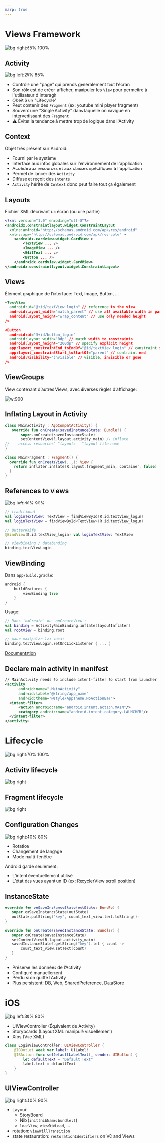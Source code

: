 ```yaml
---
marp: true
---
```


<!-- headingDivider: 2 -->

# Views Framework

![bg right:65% 100%](../assets/jetpack.svg)

## Activity

![bg left:25% 85%](../assets/bottomnav.png)

- Contrôle une "page" qui prends généralement tout l’écran
- Son rôle est de créer, afficher, manipuler les `View` pour permettre à l'utilisateur d'interagir
- Obéit à un "Lifecycle"
- Peut contenir des `Fragment` (ex: youtube mini player fragment)
- Souvent une "Single Activity" dans laquelle on navigue en intervertissant des `Fragment`
- ⚠️ Éviter la tendance à mettre trop de logique dans l'Activity

## Context

Objet très présent sur Android:

- Fourni par le système
- Interface aux infos globales sur l'environnement de l'application
- Accède aux resources et aux classes spécifiques à l'application
- Permet de lancer des `Activity`
- Diffuse et reçoit des `Intents`
- `Activity` hérite de `Context` donc peut faire tout ça également

## Layouts

Fichier XML décrivant un écran (ou une partie)

```xml
<?xml version="1.0" encoding="utf-8"?>
<androidx.constraintlayout.widget.ConstraintLayout
  xmlns:android="http://schemas.android.com/apk/res/android"
  xmlns:app="http://schemas.android.com/apk/res-auto" >
    <androidx.cardview.widget.CardView >
        <TextView ... />
        <ImageView ... />
        <EditText ... />
        <Button ... />
    </androidx.cardview.widget.CardView>
</androidx.constraintlayout.widget.ConstraintLayout>
```

## Views

Élément graphique de l’interface: Text, Image, Button, ...

```xml
<TextView
  android:id="@+id/textView_login" // reference to the view
  android:layout_width="match_parent" // use all available width in parent
  android:layout_height="wrap_content" // use only needed height
/>

<Button
  android:id="@+id/button_login"
  android:layout_width="0dp" // match width to constraints
  android:layout_height="200dp" // specify explicit height
  app:layout_constraintEnd_toEndOf="@id/textView_login" // constraint start
  app:layout_constraintStart_toStartOf="parent" // contraint end
  android:visibility="invisible" // visible, invisible or gone
/>
```

## ViewGroups

View contenant d’autres Views, avec diverses règles d’affichage:

![w:900](../assets/layouts.png)

## Inflating Layout in Activity

```kotlin
class MainActivity : AppCompatActivity() {
   override fun onCreate(savedInstanceState: Bundle?) {
       super.onCreate(savedInstanceState)
       setContentView(R.layout.activity_main) // inflate
//    access resources^ ^layouts   ^layout file name
}

class MainFragment : Fragment() {
  override fun onCreateView(...): View {
    return inflater.inflate(R.layout.fragment_main, container, false)
  }
}

```

## References to views

![bg left:40% 90%](../assets/views.png)

```kotlin
// traditional
val loginTextView: TextView = findViewById(R.id.textView_login)
val loginTextView = findViewById<TextView>(R.id.textView_login)

// ButterKnife
@BindView(R.id.textView_login) val loginTextView: TextView

// viewbinding / databinding
binding.textViewLogin
```

## ViewBinding

Dans `app/build.gradle`:

```gradle
android {
    buildFeatures {
        viewBinding true
    }
}
```

Usage:

```kotlin
// Dans `onCreate` ou `onCreateView`:
val binding = ActivityMainBinding.inflate(layoutInflater)
val rootView = binding.root

// pour manipuler les vues:
binding.textViewLogin.setOnCLickListener { ... }
```

[Documentation](https://developer.android.com/topic/libraries/view-binding#fragments)

## Declare main activity in manifest

```xml
// MainActivity needs to include intent-filter to start from launcher
<activity
      android:name=".MainActivity"
      android:label="@string/app_name"
      android:theme="@style/AppTheme.NoActionBar">
  <intent-filter>
      <action android:name="android.intent.action.MAIN"/>
      <category android:name="android.intent.category.LAUNCHER"/>
  </intent-filter>
</activity>
```

# Lifecycle

![bg right:70% 100%](../assets/jetpack.svg)

## Activity lifecycle

![bg right](../assets/activity_lifecycle.png)

## Fragment lifecycle

![bg right](../assets/fragment_lifecycle.png)

## Configuration Changes

![bg right:40% 80%](../assets/rotation.png)

- Rotation
- Changement de langage
- Mode multi-fenêtre

Android garde seulement :

- L’intent éventuellement utilisé
- L’état des vues ayant un ID (ex: RecyclerView scroll position)

## InstanceState

```kotlin
override fun onSaveInstanceState(outState: Bundle) {
   super.onSaveInstanceState(outState)
   outState.putString("key", count_text_view.text.toString())
}

override fun onCreate(savedInstanceState: Bundle?) {
   super.onCreate(savedInstanceState)
   setContentView(R.layout.activity_main)
   savedInstanceState?.getString("key").let { count ->
       count_text_view.setText(count)
   }
}
```

- Préserve les données de l’Activity
- Configuré manuellement
- Perdu si on quitte l’Activity
- Plus persistent: DB, Web, SharedPreference, DataStore

# iOS

![bg left:30% 80%](../assets/xcode.png)

- UIViewController (Équivalent de Activity)
- Storyboards (Layout XML manipulé visuellement)
- Xibs (Vue XML)

```swift
class LoginViewController: UIViewController {
    @IBOutlet weak var label: UILabel!
    @IBAction func setDefaultLabelText(_ sender: UIButton) {
        let defaultText = "Default Text"
        label.text = defaultText
    }
}
```

## UIViewController

![bg right:40% 90%](../assets/ios_lifecycle.png)

- Layout:
  - StoryBoard
  - Nib (`init(nibName:bundle:)`)
  - `loadView`, `viewDidLoad`, ...
- rotation: `viewWillTransition`
- state restauration: `restorationIdentifiers` on VC and Views
